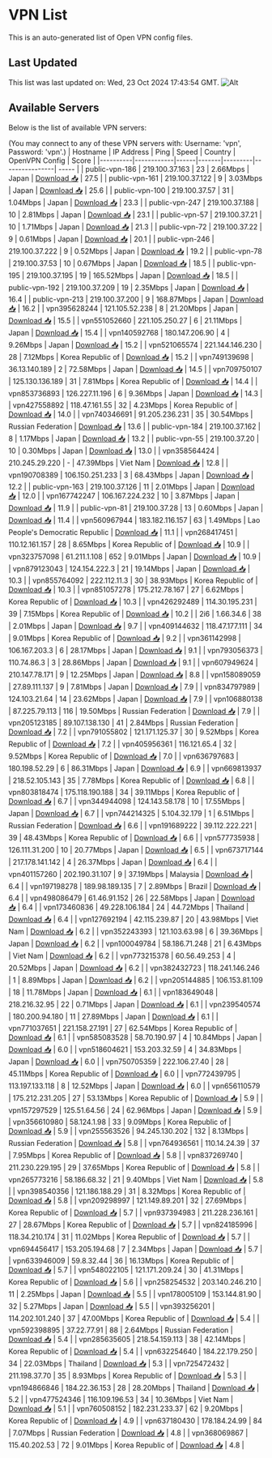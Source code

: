 # VPN List

This is an auto-generated list of Open VPN config files.

## Last Updated

This list was last updated on: Wed, 23 Oct 2024 17:43:54 GMT.
![Alt](https://repobeats.axiom.co/api/embed/186b98318ef1479477931607c1ad7d823f12451f.svg "Repobeats analytics image")

## Available Servers

Below is the list of available VPN servers:

(You may connect to any of these VPN servers with: Username: 'vpn', Password: 'vpn'.)
| Hostname | IP Address | Ping | Speed | Country | OpenVPN Config | Score |
|----------|------------|------|-------|---------|----------------| ----- |
| public-vpn-186 | 219.100.37.163 | 23 | 2.66Mbps | Japan | [Download 📥](./configs/server_0_JP.ovpn) | 27.5 |
| public-vpn-161 | 219.100.37.122 | 9 | 3.03Mbps | Japan | [Download 📥](./configs/server_1_JP.ovpn) | 25.6 |
| public-vpn-100 | 219.100.37.57 | 31 | 1.04Mbps | Japan | [Download 📥](./configs/server_2_JP.ovpn) | 23.3 |
| public-vpn-247 | 219.100.37.188 | 10 | 2.81Mbps | Japan | [Download 📥](./configs/server_3_JP.ovpn) | 23.1 |
| public-vpn-57 | 219.100.37.21 | 10 | 1.71Mbps | Japan | [Download 📥](./configs/server_4_JP.ovpn) | 21.3 |
| public-vpn-72 | 219.100.37.22 | 9 | 0.61Mbps | Japan | [Download 📥](./configs/server_5_JP.ovpn) | 20.1 |
| public-vpn-246 | 219.100.37.222 | 9 | 0.52Mbps | Japan | [Download 📥](./configs/server_6_JP.ovpn) | 19.2 |
| public-vpn-78 | 219.100.37.53 | 10 | 0.67Mbps | Japan | [Download 📥](./configs/server_7_JP.ovpn) | 18.5 |
| public-vpn-195 | 219.100.37.195 | 19 | 165.52Mbps | Japan | [Download 📥](./configs/server_8_JP.ovpn) | 18.5 |
| public-vpn-192 | 219.100.37.209 | 19 | 2.35Mbps | Japan | [Download 📥](./configs/server_9_JP.ovpn) | 16.4 |
| public-vpn-213 | 219.100.37.200 | 9 | 168.87Mbps | Japan | [Download 📥](./configs/server_10_JP.ovpn) | 16.2 |
| vpn395628244 | 121.105.52.238 | 8 | 21.20Mbps | Japan | [Download 📥](./configs/server_11_JP.ovpn) | 15.5 |
| vpn551052660 | 221.105.250.27 | 6 | 21.11Mbps | Japan | [Download 📥](./configs/server_12_JP.ovpn) | 15.4 |
| vpn140592768 | 180.147.206.90 | 4 | 9.26Mbps | Japan | [Download 📥](./configs/server_13_JP.ovpn) | 15.2 |
| vpn521065574 | 221.144.146.230 | 28 | 7.12Mbps | Korea Republic of | [Download 📥](./configs/server_14_KR.ovpn) | 15.2 |
| vpn749139698 | 36.13.140.189 | 2 | 72.58Mbps | Japan | [Download 📥](./configs/server_15_JP.ovpn) | 14.5 |
| vpn709750107 | 125.130.136.189 | 31 | 7.81Mbps | Korea Republic of | [Download 📥](./configs/server_16_KR.ovpn) | 14.4 |
| vpn853736893 | 126.227.11.196 | 6 | 9.36Mbps | Japan | [Download 📥](./configs/server_17_JP.ovpn) | 14.3 |
| vpn427558892 | 118.47.161.55 | 32 | 4.23Mbps | Korea Republic of | [Download 📥](./configs/server_18_KR.ovpn) | 14.0 |
| vpn740346691 | 91.205.236.231 | 35 | 30.54Mbps | Russian Federation | [Download 📥](./configs/server_19_RU.ovpn) | 13.6 |
| public-vpn-184 | 219.100.37.162 | 8 | 1.17Mbps | Japan | [Download 📥](./configs/server_20_JP.ovpn) | 13.2 |
| public-vpn-55 | 219.100.37.20 | 10 | 0.30Mbps | Japan | [Download 📥](./configs/server_21_JP.ovpn) | 13.0 |
| vpn358564424 | 210.245.29.220 | - | 47.39Mbps | Viet Nam | [Download 📥](./configs/server_22_VN.ovpn) | 12.8 |
| vpn190708389 | 106.150.251.233 | 3 | 68.43Mbps | Japan | [Download 📥](./configs/server_23_JP.ovpn) | 12.2 |
| public-vpn-163 | 219.100.37.126 | 11 | 2.01Mbps | Japan | [Download 📥](./configs/server_24_JP.ovpn) | 12.0 |
| vpn167742247 | 106.167.224.232 | 10 | 3.87Mbps | Japan | [Download 📥](./configs/server_25_JP.ovpn) | 11.9 |
| public-vpn-81 | 219.100.37.28 | 13 | 0.60Mbps | Japan | [Download 📥](./configs/server_26_JP.ovpn) | 11.4 |
| vpn560967944 | 183.182.116.157 | 63 | 1.49Mbps | Lao People's Democratic Republic | [Download 📥](./configs/server_27_LA.ovpn) | 11.1 |
| vpn268417451 | 110.12.161.157 | 28 | 8.65Mbps | Korea Republic of | [Download 📥](./configs/server_28_KR.ovpn) | 10.9 |
| vpn323757098 | 61.211.1.108 | 652 | 9.01Mbps | Japan | [Download 📥](./configs/server_29_JP.ovpn) | 10.9 |
| vpn879123043 | 124.154.222.3 | 21 | 19.14Mbps | Japan | [Download 📥](./configs/server_30_JP.ovpn) | 10.3 |
| vpn855764092 | 222.112.11.3 | 30 | 38.93Mbps | Korea Republic of | [Download 📥](./configs/server_31_KR.ovpn) | 10.3 |
| vpn851057278 | 175.212.78.167 | 27 | 6.62Mbps | Korea Republic of | [Download 📥](./configs/server_32_KR.ovpn) | 10.3 |
| vpn426292489 | 114.30.195.231 | 39 | 7.15Mbps | Korea Republic of | [Download 📥](./configs/server_33_KR.ovpn) | 10.2 |
| 2i6 | 1.66.34.6 | 38 | 2.01Mbps | Japan | [Download 📥](./configs/server_34_JP.ovpn) | 9.7 |
| vpn409144632 | 118.47.177.111 | 34 | 9.01Mbps | Korea Republic of | [Download 📥](./configs/server_35_KR.ovpn) | 9.2 |
| vpn361142998 | 106.167.203.3 | 6 | 28.17Mbps | Japan | [Download 📥](./configs/server_36_JP.ovpn) | 9.1 |
| vpn793056373 | 110.74.86.3 | 3 | 28.86Mbps | Japan | [Download 📥](./configs/server_37_JP.ovpn) | 9.1 |
| vpn607949624 | 210.147.78.171 | 9 | 12.25Mbps | Japan | [Download 📥](./configs/server_38_JP.ovpn) | 8.8 |
| vpn158089059 | 27.89.111.137 | 9 | 7.81Mbps | Japan | [Download 📥](./configs/server_39_JP.ovpn) | 7.9 |
| vpn834797989 | 124.103.21.64 | 14 | 23.62Mbps | Japan | [Download 📥](./configs/server_40_JP.ovpn) | 7.9 |
| vpn106880138 | 87.225.79.113 | 116 | 19.50Mbps | Russian Federation | [Download 📥](./configs/server_41_RU.ovpn) | 7.9 |
| vpn205123185 | 89.107.138.130 | 41 | 2.84Mbps | Russian Federation | [Download 📥](./configs/server_42_RU.ovpn) | 7.2 |
| vpn791055802 | 121.171.125.37 | 30 | 9.52Mbps | Korea Republic of | [Download 📥](./configs/server_43_KR.ovpn) | 7.2 |
| vpn405956361 | 116.121.65.4 | 32 | 9.52Mbps | Korea Republic of | [Download 📥](./configs/server_44_KR.ovpn) | 7.0 |
| vpn636797683 | 180.198.52.29 | 6 | 86.31Mbps | Japan | [Download 📥](./configs/server_45_JP.ovpn) | 6.9 |
| vpn669813937 | 218.52.105.143 | 35 | 7.78Mbps | Korea Republic of | [Download 📥](./configs/server_46_KR.ovpn) | 6.8 |
| vpn803818474 | 175.118.190.188 | 34 | 39.11Mbps | Korea Republic of | [Download 📥](./configs/server_47_KR.ovpn) | 6.7 |
| vpn344944098 | 124.143.58.178 | 10 | 17.55Mbps | Japan | [Download 📥](./configs/server_48_JP.ovpn) | 6.7 |
| vpn744214325 | 5.104.32.179 | 1 | 6.51Mbps | Russian Federation | [Download 📥](./configs/server_49_RU.ovpn) | 6.6 |
| vpn191689222 | 39.112.222.221 | 39 | 48.43Mbps | Korea Republic of | [Download 📥](./configs/server_50_KR.ovpn) | 6.6 |
| vpn577735938 | 126.111.31.200 | 10 | 20.77Mbps | Japan | [Download 📥](./configs/server_51_JP.ovpn) | 6.5 |
| vpn673717144 | 217.178.141.142 | 4 | 26.37Mbps | Japan | [Download 📥](./configs/server_52_JP.ovpn) | 6.4 |
| vpn401157260 | 202.190.31.107 | 9 | 37.19Mbps | Malaysia | [Download 📥](./configs/server_53_MY.ovpn) | 6.4 |
| vpn197198278 | 189.98.189.135 | 7 | 2.89Mbps | Brazil | [Download 📥](./configs/server_54_BR.ovpn) | 6.4 |
| vpn498086479 | 61.46.91.152 | 26 | 22.58Mbps | Japan | [Download 📥](./configs/server_55_JP.ovpn) | 6.4 |
| vpn173460836 | 49.228.106.184 | 24 | 44.72Mbps | Thailand | [Download 📥](./configs/server_56_TH.ovpn) | 6.4 |
| vpn127692194 | 42.115.239.87 | 20 | 43.98Mbps | Viet Nam | [Download 📥](./configs/server_57_VN.ovpn) | 6.2 |
| vpn352243393 | 121.103.63.98 | 6 | 39.36Mbps | Japan | [Download 📥](./configs/server_58_JP.ovpn) | 6.2 |
| vpn100049784 | 58.186.71.248 | 21 | 6.43Mbps | Viet Nam | [Download 📥](./configs/server_59_VN.ovpn) | 6.2 |
| vpn773215378 | 60.56.49.253 | 4 | 20.52Mbps | Japan | [Download 📥](./configs/server_60_JP.ovpn) | 6.2 |
| vpn382432723 | 118.241.146.246 | 1 | 8.89Mbps | Japan | [Download 📥](./configs/server_61_JP.ovpn) | 6.2 |
| vpn205144885 | 106.153.81.109 | 18 | 11.78Mbps | Japan | [Download 📥](./configs/server_62_JP.ovpn) | 6.1 |
| vpn183649048 | 218.216.32.95 | 22 | 0.71Mbps | Japan | [Download 📥](./configs/server_63_JP.ovpn) | 6.1 |
| vpn239540574 | 180.200.94.180 | 11 | 27.89Mbps | Japan | [Download 📥](./configs/server_64_JP.ovpn) | 6.1 |
| vpn771037651 | 221.158.27.191 | 27 | 62.54Mbps | Korea Republic of | [Download 📥](./configs/server_65_KR.ovpn) | 6.1 |
| vpn585083528 | 58.70.190.97 | 4 | 10.84Mbps | Japan | [Download 📥](./configs/server_66_JP.ovpn) | 6.0 |
| vpn518604621 | 153.203.32.59 | 4 | 34.83Mbps | Japan | [Download 📥](./configs/server_67_JP.ovpn) | 6.0 |
| vpn750705359 | 222.106.27.40 | 28 | 45.11Mbps | Korea Republic of | [Download 📥](./configs/server_68_KR.ovpn) | 6.0 |
| vpn772439795 | 113.197.133.118 | 8 | 12.52Mbps | Japan | [Download 📥](./configs/server_69_JP.ovpn) | 6.0 |
| vpn656110579 | 175.212.231.205 | 27 | 53.13Mbps | Korea Republic of | [Download 📥](./configs/server_70_KR.ovpn) | 5.9 |
| vpn157297529 | 125.51.64.56 | 24 | 62.96Mbps | Japan | [Download 📥](./configs/server_71_JP.ovpn) | 5.9 |
| vpn356610980 | 58.124.1.98 | 33 | 9.09Mbps | Korea Republic of | [Download 📥](./configs/server_72_KR.ovpn) | 5.9 |
| vpn255563526 | 94.245.130.202 | 132 | 8.13Mbps | Russian Federation | [Download 📥](./configs/server_73_RU.ovpn) | 5.8 |
| vpn764936561 | 110.14.24.39 | 37 | 7.95Mbps | Korea Republic of | [Download 📥](./configs/server_74_KR.ovpn) | 5.8 |
| vpn837269740 | 211.230.229.195 | 29 | 37.65Mbps | Korea Republic of | [Download 📥](./configs/server_75_KR.ovpn) | 5.8 |
| vpn265773216 | 58.186.68.32 | 21 | 9.40Mbps | Viet Nam | [Download 📥](./configs/server_76_VN.ovpn) | 5.8 |
| vpn398540356 | 121.186.188.29 | 31 | 8.32Mbps | Korea Republic of | [Download 📥](./configs/server_77_KR.ovpn) | 5.8 |
| vpn209298997 | 121.149.89.201 | 32 | 27.69Mbps | Korea Republic of | [Download 📥](./configs/server_78_KR.ovpn) | 5.7 |
| vpn937394983 | 211.228.236.161 | 27 | 28.67Mbps | Korea Republic of | [Download 📥](./configs/server_79_KR.ovpn) | 5.7 |
| vpn824185996 | 118.34.210.174 | 31 | 11.02Mbps | Korea Republic of | [Download 📥](./configs/server_80_KR.ovpn) | 5.7 |
| vpn694456417 | 153.205.194.68 | 7 | 2.34Mbps | Japan | [Download 📥](./configs/server_81_JP.ovpn) | 5.7 |
| vpn633946009 | 59.8.32.44 | 36 | 16.13Mbps | Korea Republic of | [Download 📥](./configs/server_82_KR.ovpn) | 5.7 |
| vpn548022105 | 121.171.209.24 | 30 | 41.31Mbps | Korea Republic of | [Download 📥](./configs/server_83_KR.ovpn) | 5.6 |
| vpn258254532 | 203.140.246.210 | 11 | 2.25Mbps | Japan | [Download 📥](./configs/server_84_JP.ovpn) | 5.5 |
| vpn178005109 | 153.144.81.90 | 32 | 5.27Mbps | Japan | [Download 📥](./configs/server_85_JP.ovpn) | 5.5 |
| vpn393256201 | 114.202.101.240 | 37 | 47.00Mbps | Korea Republic of | [Download 📥](./configs/server_86_KR.ovpn) | 5.4 |
| vpn592398895 | 37.22.77.91 | 88 | 2.64Mbps | Russian Federation | [Download 📥](./configs/server_87_RU.ovpn) | 5.4 |
| vpn285635605 | 218.54.159.113 | 38 | 42.14Mbps | Korea Republic of | [Download 📥](./configs/server_88_KR.ovpn) | 5.4 |
| vpn632254640 | 184.22.179.250 | 34 | 22.03Mbps | Thailand | [Download 📥](./configs/server_89_TH.ovpn) | 5.3 |
| vpn725472432 | 211.198.37.70 | 35 | 8.93Mbps | Korea Republic of | [Download 📥](./configs/server_90_KR.ovpn) | 5.3 |
| vpn194866846 | 184.22.36.153 | 28 | 28.20Mbps | Thailand | [Download 📥](./configs/server_91_TH.ovpn) | 5.2 |
| vpn477524346 | 116.109.196.53 | 34 | 10.36Mbps | Viet Nam | [Download 📥](./configs/server_92_VN.ovpn) | 5.1 |
| vpn760508152 | 182.231.233.37 | 62 | 9.20Mbps | Korea Republic of | [Download 📥](./configs/server_93_KR.ovpn) | 4.9 |
| vpn637180430 | 178.184.24.99 | 84 | 7.07Mbps | Russian Federation | [Download 📥](./configs/server_94_RU.ovpn) | 4.8 |
| vpn368069867 | 115.40.202.53 | 72 | 9.01Mbps | Korea Republic of | [Download 📥](./configs/server_95_KR.ovpn) | 4.8 |
